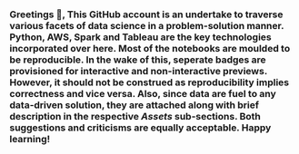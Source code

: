 ### Greetings 👋, This GitHub account is an undertake to traverse various facets of data science in a problem-solution manner. Python, AWS, Spark and Tableau are the key technologies incorporated over here. Most of the notebooks are moulded to be reproducible. In the wake of this, seperate badges are provisioned for interactive and non-interactive previews. However, it should not be construed as reproducibility implies correctness and vice versa. Also, since data are fuel to any data-driven solution, they are attached along with brief description in the respective _Assets_ sub-sections. Both suggestions and criticisms are equally acceptable. Happy learning!

<!--
**manoharkaranth/manoharkaranth** is a ✨ _special_ ✨ repository because its `README.md` (this file) appears on your GitHub profile.

Here are some ideas to get you started:

- 🔭 I’m currently working on ...
- 🌱 I’m currently learning ...
- 👯 I’m looking to collaborate on ...
- 🤔 I’m looking for help with ...
- 💬 Ask me about ...
- 📫 How to reach me: ...
- 😄 Pronouns: ...
- ⚡ Fun fact: ...
-->
